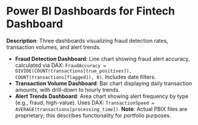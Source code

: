 # Power BI Dashboards for Fintech Dashboard

**Description**: Three dashboards visualizing fraud detection rates, transaction volumes, and alert trends.
- **Fraud Detection Dashboard**: Line chart showing fraud alert accuracy, calculated via DAX: `FraudAccuracy = DIVIDE(COUNT(transactions[true_positives]), COUNT(transactions[flagged]), 0)`. Includes date filters.
- **Transaction Volume Dashboard**: Bar chart displaying daily transaction amounts, with drill-down to hourly trends.
- **Alert Trends Dashboard**: Area chart showing alert frequency by type (e.g., fraud, high-value). Uses DAX: `TransactionSpeed = AVERAGE(transactions[processing_time])`.
**Note**: Actual PBIX files are proprietary; this describes functionality for portfolio purposes.